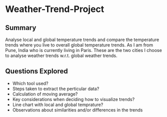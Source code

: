# Weather-Trend-Project

## Summary

Analyse local and global temperature trends and compare the temperature trends where you live to overall global temperature trends. As I am from Pune, India who is currently living in Paris. These are the two cities I choose to analyse weather trends w.r.t. global weather trends.

## Questions Explored

* Which tool used?
* Steps taken to extract the perticular data?
* Calculation of moving average?
* Key considerations when deciding how to visualize trends?
* Line chart with local and global temprature?
* Observations about similarities and/or differences in the trends
